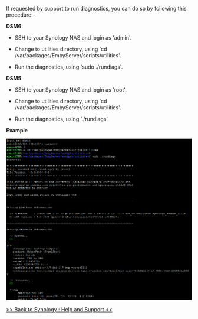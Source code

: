 If requested by support to run diagnostics, you can do so by following this procedure:-

__DSM6__

* SSH to your Synology NAS and login as 'admin'.

* Change to utilities directory, using 'cd /var/packages/EmbyServer/scripts/utilities'.

* Run the diagnostics, using 'sudo ./rundiags'.

__DSM5__

* SSH to your Synology NAS and login as 'root'.

* Change to utilities directory, using 'cd /var/packages/EmbyServer/scripts/utilities'.

* Run the diagnostics, using './rundiags'.

__Example__

![Synology : How to Run Diagnostics](images/synology/Synology-How-to-Run-Diagnostics.png "Synology : How to Run Diagnostics")

[>> Back to Synology : Help and Support <<](https://github.com/MediaBrowser/Wiki/wiki/Synology-:-Help-and-Support)
